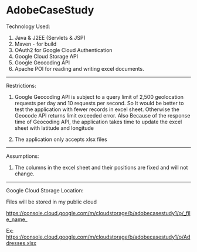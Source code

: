 # AdobeCaseStudy


Technology Used:

1. Java & J2EE (Servlets & JSP)
2. Maven - for build
3. OAuth2 for Google Cloud Authentication
4. Google Cloud Storage API
5. Google Geocoding API
6. Apache POI for reading and writing excel documents.



-------------------


Restrictions:

1) Google Geocoding API is subject to a query limit of 2,500 geolocation requests per day and 10 requests per second. So It would be better to test the application with fewer records in excel sheet. Otherwise the Geocode API returns limit exceeded error. Also Because of the response time of Geocoding API, the application takes time to update the excel sheet with latitude and longitude

2) The application only accepts xlsx files






-------------------

Assumptions:

1) The columns in the excel sheet and their positions are fixed and will not change.







-------------------

Google Cloud Storage Location:

Files will be stored in my public cloud

https://console.cloud.google.com/m/cloudstorage/b/adobecasestudy1/o/_file_name_

Ex: https://console.cloud.google.com/m/cloudstorage/b/adobecasestudy1/o/Addresses.xlsx
